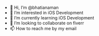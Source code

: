 - 👋 Hi, I’m @bhatianaman
- 👀 I’m interested in iOS Development
- 🌱 I’m currently learning iOS Development
- 💞️ I’m looking to collaborate on fiverr
- 📫 How to reach me by my email

<!---
bhatianaman/bhatianaman is a ✨ special ✨ repository because its `README.md` (this file) appears on your GitHub profile.
You can click the Preview link to take a look at your changes.
--->
